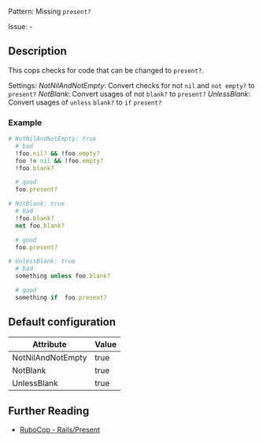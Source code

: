 Pattern: Missing `present?`

Issue: -

## Description

This cops checks for code that can be changed to `present?`.

Settings:
  _NotNilAndNotEmpty_: Convert checks for not `nil` and `not empty?`
                     to `present?`
  _NotBlank_: Convert usages of not `blank?` to `present?`
  _UnlessBlank_: Convert usages of `unless` `blank?` to `if` `present?`

### Example

```ruby
# NotNilAndNotEmpty: true
  # bad
  !foo.nil? && !foo.empty?
  foo != nil && !foo.empty?
  !foo.blank?

  # good
  foo.present?

# NotBlank: true
  # bad
  !foo.blank?
  not foo.blank?

  # good
  foo.present?

# UnlessBlank: true
  # bad
  something unless foo.blank?

  # good
  something if  foo.present?
```

## Default configuration

Attribute | Value
--- | ---
NotNilAndNotEmpty | true
NotBlank | true
UnlessBlank | true

## Further Reading

* [RuboCop - Rails/Present](https://rubocop.readthedocs.io/en/latest/cops_rails/#railspresent)
